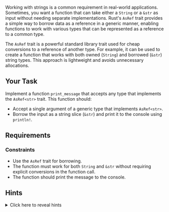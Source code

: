 Working with strings is a common requirement in real-world applications. Sometimes, you want a function that can take either a `String` or a `&str` as input without needing separate implementations. Rust's `AsRef` trait provides a simple way to borrow data as a reference in a generic manner, enabling functions to work with various types that can be represented as a reference to a common type.

The `AsRef` trait is a powerful standard library trait used for cheap conversions to a reference of another type. For example, it can be used to create a function that works with both owned (`String`) and borrowed (`&str`) string types. This approach is lightweight and avoids unnecessary allocations.

## Your Task

Implement a function `print_message` that accepts any type that implements the `AsRef<str>` trait. This function should:

- Accept a single argument of a generic type that implements `AsRef<str>`.
- Borrow the input as a string slice (`&str`) and print it to the console using `println!`.

## Requirements

### Constraints

- Use the `AsRef` trait for borrowing.
- The function must work for both `String` and `&str` without requiring explicit conversions in the function call.
- The function should print the message to the console.

## Hints

<details>
    <summary>Click here to reveal hints</summary>

- The `AsRef` trait provides a `.as_ref()` method to borrow a reference.
- Both `String` and `&str` implement `AsRef<str>`, so they can be used interchangeably with this trait.
- Consider using a generic type parameter with the `AsRef<str>` bound in your function signature.

</details>
